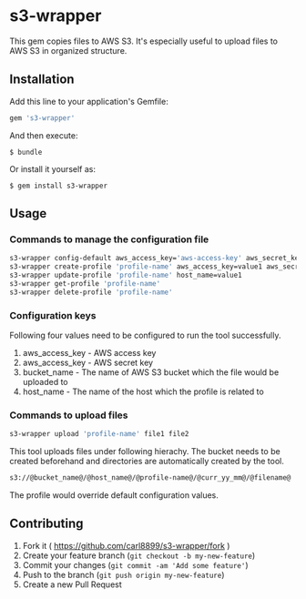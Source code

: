 # s3-wrapper

This gem copies files to AWS S3. It's especially useful to upload files to AWS S3 in organized structure.

## Installation

Add this line to your application's Gemfile:

```ruby
gem 's3-wrapper'
```

And then execute:

    $ bundle

Or install it yourself as:

    $ gem install s3-wrapper

## Usage

### Commands to manage the configuration file

```bash
s3-wrapper config-default aws_access_key='aws-access-key' aws_secret_key='aws-secret-key' bucket_name='some-bucket-to-use' host_name='name-of-host-to-backup'
s3-wrapper create-profile 'profile-name' aws_access_key=value1 aws_secret_key=value2
s3-wrapper update-profile 'profile-name' host_name=value1
s3-wrapper get-profile 'profile-name'
s3-wrapper delete-profile 'profile-name'
```

### Configuration keys
Following four values need to be configured to run the tool successfully.

1. aws_access_key - AWS access key
2. aws_access_key - AWS secret key
3. bucket_name - The name of AWS S3 bucket which the file would be uploaded to
4. host_name - The name of the host which the profile is related to


### Commands to upload files

```bash
s3-wrapper upload 'profile-name' file1 file2
```

This tool uploads files under following hierachy. The bucket needs to be created beforehand and directories are automatically created by the tool.

```bash
s3://@bucket_name@/@host_name@/@profile-name@/@curr_yy_mm@/@filename@
```

The profile would override default configuration values.

## Contributing

1. Fork it ( https://github.com/carl8899/s3-wrapper/fork )
2. Create your feature branch (`git checkout -b my-new-feature`)
3. Commit your changes (`git commit -am 'Add some feature'`)
4. Push to the branch (`git push origin my-new-feature`)
5. Create a new Pull Request
